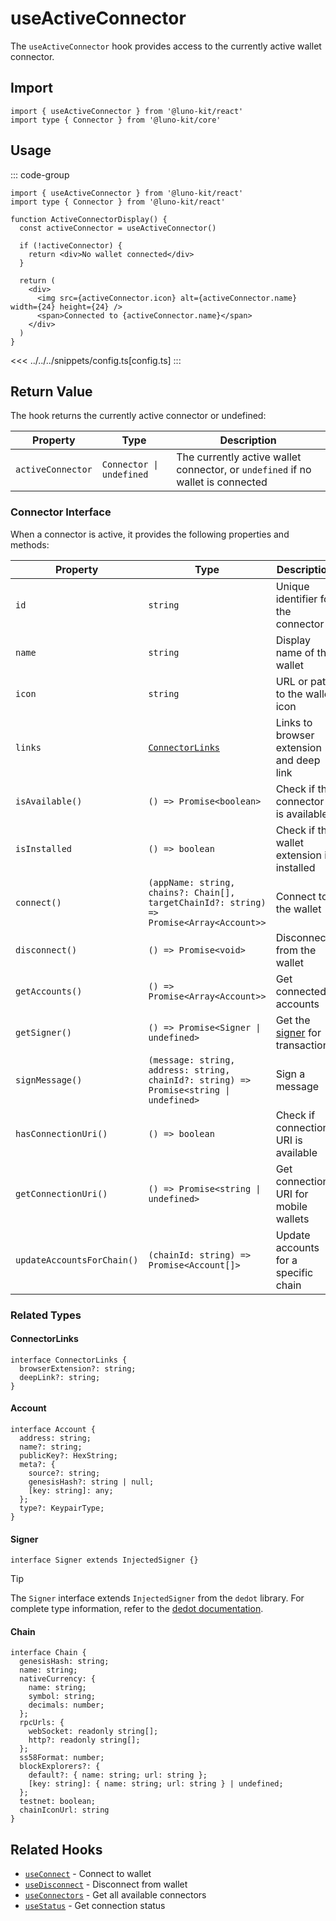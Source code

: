 # useActiveConnector

The `useActiveConnector` hook provides access to the currently active wallet connector.

## Import

```tsx
import { useActiveConnector } from '@luno-kit/react'
import type { Connector } from '@luno-kit/core'
```

## Usage

::: code-group

```tsx [index.tsx]
import { useActiveConnector } from '@luno-kit/react'
import type { Connector } from '@luno-kit/react'

function ActiveConnectorDisplay() {
  const activeConnector = useActiveConnector()
  
  if (!activeConnector) {
    return <div>No wallet connected</div>
  }
  
  return (
    <div>
      <img src={activeConnector.icon} alt={activeConnector.name} width={24} height={24} />
      <span>Connected to {activeConnector.name}</span>
    </div>
  )
}
```
<<< ../../../snippets/config.ts[config.ts]
:::

## Return Value

The hook returns the currently active connector or undefined:

| Property | Type | Description |
|----------|------|-------------|
| `activeConnector` | `Connector \| undefined` | The currently active wallet connector, or `undefined` if no wallet is connected |

### Connector Interface

When a connector is active, it provides the following properties and methods:

| Property | Type                                                                                     | Description                                |
|----------|------------------------------------------------------------------------------------------|--------------------------------------------|
| `id` | `string`                                                                                 | Unique identifier for the connector        |
| `name` | `string`                                                                                 | Display name of the wallet                 |
| `icon` | `string`                                                                                 | URL or path to the wallet icon             |
| `links` | [`ConnectorLinks`](#connectorlinks)                                                      | Links to browser extension and deep link   |
| `isAvailable()` | `() => Promise<boolean>`                                                                 | Check if the connector is available        |
| `isInstalled` | `() => boolean`                                                                          | Check if the wallet extension is installed |
| `connect()` | `(appName: string, chains?: Chain[], targetChainId?: string) => Promise<Array<Account>>` | Connect to the wallet                      |
| `disconnect()` | `() => Promise<void>`                                                                    | Disconnect from the wallet                 |
| `getAccounts()` | `() => Promise<Array<Account>>`                                                          | Get connected accounts                     |
| `getSigner()` | `() => Promise<Signer \| undefined>`                                                     | Get the [signer](#signer) for transactions |
| `signMessage()` | `(message: string, address: string, chainId?: string) => Promise<string \| undefined>`   | Sign a message                             |
| `hasConnectionUri()` | `() => boolean`                                                                          | Check if connection URI is available       |
| `getConnectionUri()` | `() => Promise<string \| undefined>`                                                     | Get connection URI for mobile wallets      |
| `updateAccountsForChain()` | `(chainId: string) => Promise<Account[]>`                                                | Update accounts for a specific chain       |

### Related Types

#### ConnectorLinks

```tsx
interface ConnectorLinks {
  browserExtension?: string; 
  deepLink?: string;
}
```

#### Account

```tsx
interface Account {
  address: string;
  name?: string;
  publicKey?: HexString;
  meta?: {
    source?: string;
    genesisHash?: string | null;
    [key: string]: any;
  };
  type?: KeypairType;
}
```

#### Signer

```tsx
interface Signer extends InjectedSigner {}
```
> [!TIP]
> The `Signer` interface extends `InjectedSigner` from the `dedot` library. For complete type information, refer to the [dedot documentation](https://docs.dedot.dev).

#### Chain

```tsx
interface Chain {
  genesisHash: string;
  name: string;
  nativeCurrency: {
    name: string;
    symbol: string;
    decimals: number;
  };
  rpcUrls: {
    webSocket: readonly string[];
    http?: readonly string[];
  };
  ss58Format: number;
  blockExplorers?: {
    default?: { name: string; url: string };
    [key: string]: { name: string; url: string } | undefined;
  };
  testnet: boolean;
  chainIconUrl: string
}
```

## Related Hooks

- [`useConnect`](/hooks/connection/use-connect) - Connect to wallet
- [`useDisconnect`](/hooks/connection/use-disconnect) - Disconnect from wallet
- [`useConnectors`](/hooks/connection/use-connectors) - Get all available connectors
- [`useStatus`](/hooks/connection/use-status) - Get connection status
